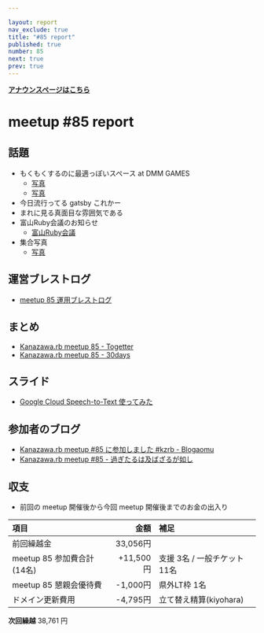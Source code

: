 ```yaml
---

layout: report
nav_exclude: true
title: "#85 report"
published: true
number: 85
next: true
prev: true
---
```


<div style="text-align: left;"><a href="/85/"><strong>アナウンスページはこちら</strong></a></div>

# meetup #85 report

## 話題

* もくもくするのに最適っぽいスペース at DMM GAMES
    + [写真](http://30d.jp/kzrb/75/photo/54)
    + [写真](http://30d.jp/kzrb/75/photo/53)
* 今日流行ってる gatsby これかー
* まれに見る真面目な雰囲気である
* 富山Ruby会議のお知らせ
    + [富山Ruby会議](https://toyamarb.github.io/toyama-rubykaigi01/)
* 集合写真
    + [写真](https://twitter.com/kiyohara/status/1175336522402258947)

## 運営ブレストログ

* [meetup 85 運用ブレストログ](https://github.com/kanazawarb/meetup/wiki/meetup-85-%E9%81%8B%E7%94%A8%E3%83%96%E3%83%AC%E3%82%B9%E3%83%88%E3%83%AD%E3%82%B0)


## まとめ

* [Kanazawa.rb meetup 85 - Togetter](https://togetter.com/li/1407656)
* [Kanazawa.rb meetup 85 - 30days](http://30d.jp/kzrb/75)


## スライド

* [Google Cloud Speech-to-Text 使ってみた](https://qiita.com/PharaohKJ/items/e0a844760c49ed14ff76)

## 参加者のブログ

* [Kanazawa.rb meetup #85 に参加しました #kzrb - Blogaomu](https://www.blogaomu.com/entry/kzrb85)
* [Kanazawa.rb meetup #85 - 過ぎたるは及ばざるが如し](https://www.aligatame.net/entry/2019/09/24/200006)

## 収支

* 前回の meetup 開催後から今回 meetup 開催後までのお金の出入り

|項目                           |金額         |補足                                               |
|:------------------------------|------------:|:--------------------------------------------------|
| 前回繰越金                    |    33,056円 |                                                   |
| meetup 85 参加費合計(14名)    |   +11,500円 | 支援 3名 / 一般チケット 11名                  |
| meetup 85 懇親会優待費        |    -1,000円 | 県外LT枠 1名                                      |
| ドメイン更新費用               |      -4,795円 | 立て替え精算(kiyohara) |

**次回繰越**  38,761 円

